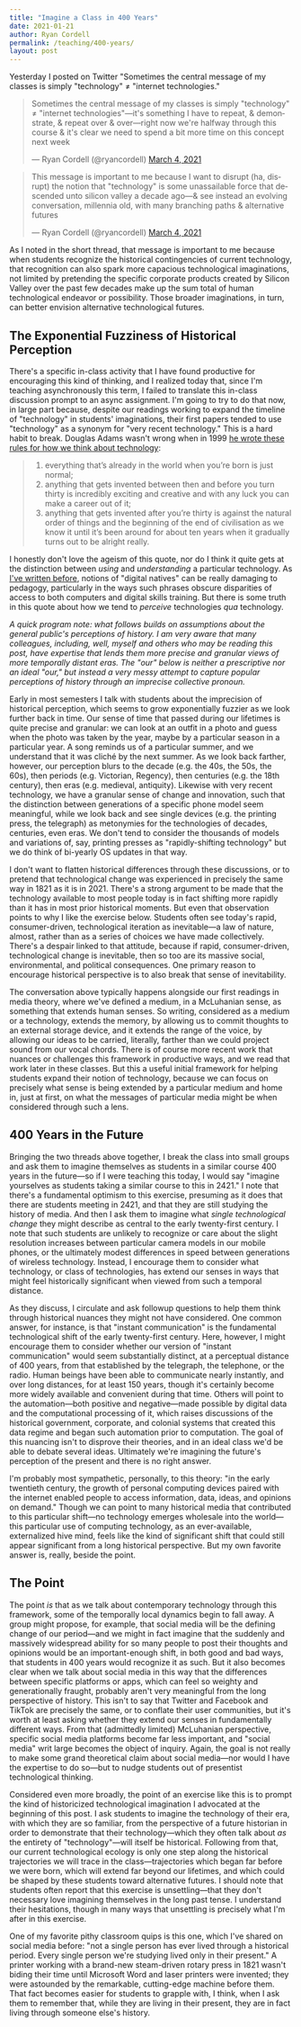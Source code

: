 ```yaml
---
title: "Imagine a Class in 400 Years"
date: 2021-01-21
author: Ryan Cordell
permalink: /teaching/400-years/
layout: post
---
```


Yesterday I posted on Twitter "Sometimes the central message of my classes is simply "technology" ≠ "internet technologies." 

<blockquote class="twitter-tweet"><p lang="en" dir="ltr">Sometimes the central message of my classes is simply &quot;technology&quot; ≠ &quot;internet technologies&quot;—it&#39;s something I have to repeat, &amp; demonstrate, &amp; repeat over &amp; over—right now we&#39;re halfway through this course &amp; it&#39;s clear we need to spend a bit more time on this concept next week</p>&mdash; Ryan Cordell (@ryancordell) <a href="https://twitter.com/ryancordell/status/1367319708513546243?ref_src=twsrc%5Etfw">March 4, 2021</a></blockquote> <script async src="https://platform.twitter.com/widgets.js" charset="utf-8"></script>

<blockquote class="twitter-tweet"><p lang="en" dir="ltr">This message is important to me because I want to disrupt (ha, disrupt) the notion that &quot;technology&quot; is some unassailable force that descended unto silicon valley a decade ago—&amp; see instead an evolving conversation, millennia old, with many branching paths &amp; alternative futures</p>&mdash; Ryan Cordell (@ryancordell) <a href="https://twitter.com/ryancordell/status/1367322646640291842?ref_src=twsrc%5Etfw">March 4, 2021</a></blockquote> <script async src="https://platform.twitter.com/widgets.js" charset="utf-8"></script>

As I noted in the short thread, that message is important to me because when students recognize the historical contingencies of current technology, that recognition can also spark more capacious technological imaginations, not limited by pretending the specific corporate products created by Silicon Valley over the past few decades make up the sum total of human technological endeavor or possibility. Those broader imaginations, in turn, can better envision alternative technological futures.

## The Exponential Fuzziness of Historical Perception


There's a specific in-class activity that I have found productive for encouraging this kind of thinking, and I realized today that, since I'm teaching asynchronously this term, I failed to translate this in-class discussion prompt to an async assignment. I'm going to try to do that now, in large part because, despite our readings working to expand the timeline of "technology" in students' imaginations, their first papers tended to use "technology" as a synonym for "very recent technology." This is a hard habit to break. Douglas Adams wasn't wrong when in 1999 [he wrote these rules for how we think about technology](https://douglasadams.com/dna/19990901-00-a.html):

> 1) everything that’s already in the world when you’re born is just normal;  
> 2) anything that gets invented between then and before you turn thirty is incredibly exciting and creative and with any luck you can make a career out of it;  
> 3) anything that gets invented after you’re thirty is against the natural order of things and the beginning of the end of civilisation as we know it until it’s been around for about ten years when it gradually turns out to be alright really.

I honestly don't love the ageism of this quote, nor do I think it quite gets at the distinction between _using_ and _understanding_ a particular technology. As [I've written before](https://dhdebates.gc.cuny.edu/read/untitled/section/31326090-9c70-4c0a-b2b7-74361582977e), notions of "digital natives" can be really damaging to pedagogy, particularly in the ways such phrases obscure disparities of access to both computers and digital skills training. But there is some truth in this quote about how we tend to _perceive_ technologies _qua_ technology. 

_A quick program note: what follows builds on assumptions about the general public's perceptions of history. I am very aware that many colleagues, including, well, myself and others who may be reading this post, have expertise that lends them more precise and granular views of more temporally distant eras. The "our" below is neither a prescriptive nor an ideal "our," but instead a very messy attempt to capture popular perceptions of history through an imprecise collective pronoun._

Early in most semesters I talk with students about the imprecision of historical perception, which seems to grow exponentially fuzzier as we look further back in time.  Our sense of time that passed during our lifetimes is quite precise and granular: we can look at an outfit in a photo and guess when the photo was taken by the year, maybe by a particular season in a particular year. A song reminds us of a particular summer, and we understand that it was cliché by the next summer. As we look back farther, however, our perception blurs to the decade (e.g. the 40s, the 50s, the 60s), then periods (e.g. Victorian, Regency), then centuries (e.g. the 18th century), then eras (e.g. medieval, antiquity). Likewise with very recent technology, we have a granular sense of change and innovation, such that the distinction between generations of a specific phone model seem meaningful, while we look back and see single devices (e.g. the printing press, the telegraph) as metonymies for the technologies of decades, centuries, even eras. We don't tend to consider the thousands of models and variations of, say, printing presses as "rapidly-shifting technology" but we do think of bi-yearly OS updates in that way.

I don't want to flatten historical differences through these discussions, or to pretend that technological change was experienced in precisely the same way in 1821 as it is in 2021. There's a strong argument to be made that the technology available to most people today is in fact shifting more rapidly than it has in most prior historical moments. But even that observation points to why I like the exercise below. Students often see today's rapid, consumer-driven, technological iteration as inevitable—a law of nature, almost, rather than as a series of choices we have made collectively. There's a despair linked to that attitude, because if rapid, consumer-driven, technological change is inevitable, then so too are its massive social, environmental, and political consequences. One primary reason to encourage historical perspective is to also break that sense of inevitability.

The conversation above typically happens alongside our first readings in media theory, where we've defined a medium, in a McLuhanian sense, as something that extends human senses. So writing, considered as a medium or a technology, extends the memory, by allowing us to commit thoughts to an external storage device, and it extends the range of the voice, by allowing our ideas to be carried, literally, farther than we could project sound from our vocal chords. There is of course more recent work that nuances or challenges this framework in productive ways, and we read that work later in these classes. But this a useful initial framework for helping students expand their notion of technology, because we can focus on precisely what sense is being extended by a particular medium and home in, just at first, on what the messages of particular media might be when considered through such a lens.

## 400 Years in the Future

Bringing the two threads above together, I break the class into small groups and ask them to imagine themselves as students in a similar course 400 years in the future—so if I were teaching this today, I would say "imagine yourselves as students taking a similar course to this in 2421." I note that there's a fundamental optimism to this exercise, presuming as it does that there are students meeting in 2421, and that they are still studying the history of media. And then I ask them to imagine what _single technological change_ they might describe as central to the early twenty-first century. I note that such students are unlikely to recognize or care about the slight resolution increases between particular camera models in our mobile phones, or the ultimately modest differences in speed between generations of wireless technology. Instead, I encourage them to consider what technology, or class of technologies, has extend our senses in ways that might feel historically significant when viewed from such a temporal distance. 

As they discuss, I circulate and ask followup questions to help them think through historical nuances they might not have considered. One common answer, for instance, is that "instant communication" is the fundamental technological shift of the early twenty-first century. Here, however, I might encourage them to consider whether our version of "instant communication" would seem substantially distinct, at a perceptual distance of 400 years, from that established by the telegraph, the telephone, or the radio. Human beings have been able to communicate nearly instantly, and over long distances, for at least 150 years, though it's certainly become more widely available and convenient during that time. Others will point to the automation—both positive and negative—made possible by digital data and the computational processing of it, which raises discussions of the historical government, corporate, and colonial systems that created this data regime and began such automation prior to computation. The goal of this nuancing isn't to disprove their theories, and in an ideal class we'd be able to debate several ideas. Ultimately we're imagining the future's perception of the present and there is no right answer. 

I'm probably most sympathetic, personally, to this theory: "in the early twentieth century, the growth of personal computing devices paired with the internet enabled people to access information, data, ideas, and opinions on demand." Though we can point to many historical media that contributed to this particular shift—no technology emerges wholesale into the world—this particular use of computing technology, as an ever-available, externalized hive mind, feels like the kind of significant shift that could still appear significant from a long historical perspective. But my own favorite answer is, really, beside the point.

## The Point

The point _is_ that as we talk about contemporary technology through this framework, some of the temporally local dynamics begin to fall away. A group might propose, for example, that social media will be the defining change of our period—and we might in fact imagine that the suddenly and massively widespread ability for so many people to post their thoughts and opinions would be an important-enough shift, in both good and bad ways, that students in 400 years would recognize it as such. But it also becomes clear when we talk about social media in this way that the differences between specific platforms or apps, which can feel so weighty and generationally fraught, probably aren't very meaningful from the long perspective of history. This isn't to say that Twitter and Facebook and TikTok are precisely the same, or to conflate their user communities, but it's worth at least asking whether they extend our senses in fundamentally different ways. From that (admittedly limited) McLuhanian perspective, specific social media platforms become far less important, and "social media" writ large becomes the object of inquiry. Again, the goal is not really to make some grand theoretical claim about social media—nor would I have the expertise to do so—but to nudge students out of presentist technological thinking.

Considered even more broadly, the point of an exercise like this is to prompt the kind of historicized technological imagination I advocated at the beginning of this post. I ask students to imagine the technology of their era, with which they are so familiar, from the perspective of a future historian in order to demonstrate that their technology—which they often talk about _as_ the entirety of "technology"—will itself be historical. Following from that, our current technological ecology is only one step along the historical trajectories we will trace in the class—trajectories which began far before we were born, which will extend far beyond our lifetimes, and which could be shaped by these students toward alternative futures. I should note that students often report that this exercise is unsettling—that they don't necessary love imagining themselves in the long past tense. I understand their hesitations, though in many ways that unsettling is precisely what I'm after in this exercise.

One of my favorite pithy classroom quips is this one, which I've shared on social media before: "not a single person has ever lived through a historical period. Every single person we're studying lived only in their present." A printer working with a brand-new steam-driven rotary press in 1821 wasn't biding their time until Microsoft Word and laser printers were invented; they were astounded by the remarkable, cutting-edge machine before them. That fact becomes easier for students to grapple with, I think, when I ask them to remember that, while they are living in their present, they are in fact living through someone else's history. 
 







